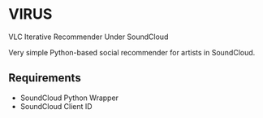 VIRUS
=====

VLC Iterative Recommender Under SoundCloud

Very simple Python-based social recommender for artists in SoundCloud.

Requirements
-----------
- SoundCloud Python Wrapper
- SoundCloud Client ID
